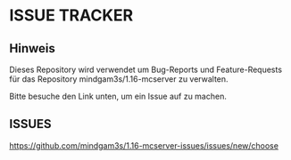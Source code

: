 # ISSUE TRACKER

## Hinweis
Dieses Repository wird verwendet um Bug-Reports und Feature-Requests für das Repository mindgam3s/1.16-mcserver zu verwalten.

Bitte besuche den Link unten, um ein Issue auf zu machen.


## ISSUES
https://github.com/mindgam3s/1.16-mcserver-issues/issues/new/choose
